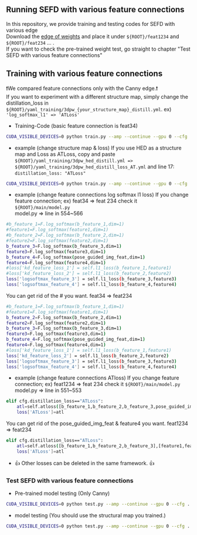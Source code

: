 ## Running SEFD with various feature connections
In this repository, we provide training and testing codes for SEFD with various edge  
Download the [edge of weights](https://drive.google.com/drive/folders/1lPA0ephyNr0U8b_hqrhLFx_wy9iB19TS?usp=sharing) and place it under `${ROOT}/feat1234` and `${ROOT}/feat234` ... .   
If you want to check the pre-trained weight test, go straight to chapter "Test SEFD with various feature connections"

## Training with various feature connections
❗We compared feature connections only with the Canny edge.❗  
If you want to experiment with a different structure map, simply change the distillation_loss in `${ROOT}/yaml_training/3dpw_{your_structure_map}_distill.yml`. ex) `'log_softmax_l1' => 'ATLoss'`  

* Training-Code (basic feature connection is feat34)
```bash  
CUDA_VISIBLE_DEVICES=0 python train.py --amp --continue --gpu 0 --cfg ../assets/yaml_training/3dpw_"{your_structure_map}"_distil_loss_"{choose_your_loss}".yml
```    
* example (change structure map & loss)
If you use HED as a structure map and Loss as ATLoss, copy and paste `${ROOT}/yaml_training/3dpw_hed_distill.yml => ${ROOT}/yaml_training/3dpw_hed_distill_loss_AT.yml` and line 17: `distillation_loss: "ATLoss"`
```bash  
CUDA_VISIBLE_DEVICES=0 python train.py --amp --continue --gpu 0 --cfg ../assets/yaml_training/3dpw_hed_distil_loss_AT.yml
```    

* example (change feature connections log softmax l1 loss)
If you change feature connection; ex) feat34 => feat 234 check it `${ROOT}/main/model.py`  
model.py => line in 554~566
```bash
#b_feature_1=F.log_softmax(b_feature_1,dim=1)
#feature1=F.log_softmax(feature1,dim=1)
#b_feature_2=F.log_softmax(b_feature_2,dim=1)
#feature2=F.log_softmax(feature2,dim=1)
b_feature_3=F.log_softmax(b_feature_3,dim=1)
feature3=F.log_softmax(feature3,dim=1)
b_feature_4=F.log_softmax(pose_guided_img_feat,dim=1)
feature4=F.log_softmax(feature4,dim=1)
#loss['kd_feature_loss_1'] = self.l1_loss(b_feature_1,feature1)
#loss['kd_feature_loss_2'] = self.l1_loss(b_feature_2,feature2)
loss['logsoftmax_feature_3'] = self.l1_loss(b_feature_3,feature3)
loss['logsoftmax_feature_4'] = self.l1_loss(b_feature_4,feature4)
```
You can get rid of the # you want. feat34 => feat234
```bash
#b_feature_1=F.log_softmax(b_feature_1,dim=1)
#feature1=F.log_softmax(feature1,dim=1)
b_feature_2=F.log_softmax(b_feature_2,dim=1)
feature2=F.log_softmax(feature2,dim=1)
b_feature_3=F.log_softmax(b_feature_3,dim=1)
feature3=F.log_softmax(feature3,dim=1)
b_feature_4=F.log_softmax(pose_guided_img_feat,dim=1)
feature4=F.log_softmax(feature4,dim=1)
#loss['kd_feature_loss_1'] = self.l1_loss(b_feature_1,feature1)
loss['kd_feature_loss_2'] = self.l1_loss(b_feature_2,feature2)
loss['logsoftmax_feature_3'] = self.l1_loss(b_feature_3,feature3)
loss['logsoftmax_feature_4'] = self.l1_loss(b_feature_4,feature4)
```


* example (change feature connections ATloss)
If you change feature connection; ex) feat1234 => feat 234 check it `${ROOT}/main/model.py`  
model.py => line in 551~553
```bash
elif cfg.distillation_loss=="ATLoss":
    atl=self.atloss([b_feature_1,b_feature_2,b_feature_3,pose_guided_img_feat],[feature1,feature2,feature3,feature4])
    loss['ATLoss']=atl
```
You can get rid of the pose_guided_img_feat & feature4 you want. feat1234 => feat234
```bash
elif cfg.distillation_loss=="ATLoss":
    atl=self.atloss([b_feature_1,b_feature_2,b_feature_3],[feature1,feature2,feature3])
    loss['ATLoss']=atl
```

* 👍 Other losses can be deleted in the same framework. 👍

### Test SEFD with various feature connections
* Pre-trained model testing (Only Canny)
```bash  
CUDA_VISIBLE_DEVICES=0 python test.py --amp --continue --gpu 0 --cfg ../assets/yaml_test/3dpw_canny_distil_test.yml --exp_dir ../"{feature_connection}" --test_epoch 10  
```  
* model testing (You should use the structural map you trained.)
```bash  
CUDA_VISIBLE_DEVICES=0 python test.py --amp --continue --gpu 0 --cfg ../assets/yaml_test/3dpw_"{your_strcuture_map}"_distil_test.yml --exp_dir ../output/"{your_Exp_dir}" --test_epoch "your_epoch"  
```  